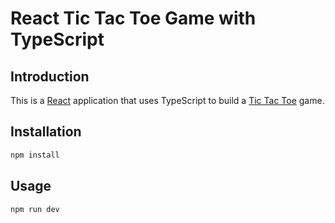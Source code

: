 # React Tic Tac Toe Game with TypeScript

## Introduction

This is a [React](https://reactjs.org/) application that uses TypeScript to build a [Tic Tac Toe](https://en.wikipedia.org/wiki/Tic-tac-toe) game.

## Installation

```bash
npm install
```

## Usage

```bash
npm run dev
```

